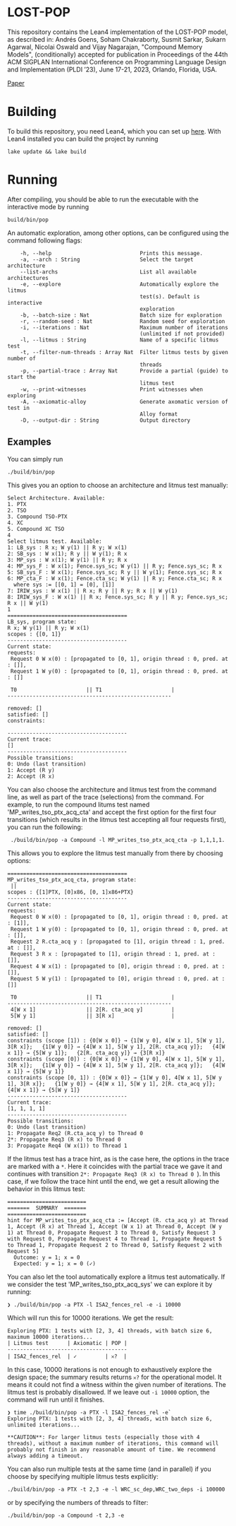 # LOST-POP

This repository contains the Lean4 implementation of the LOST-POP model, as described in: 
Andrés Goens, Soham Chakraborty, Susmit Sarkar, Sukarn Agarwal, Nicolai Oswald and Vijay Nagarajan, "Compound Memory Models", (conditionally) accepted for publication in Proceedings of the 44th ACM SIGPLAN International Conference on Programming Language Design and Implementation (PLDI ’23), June 17-21, 2023, Orlando, Florida, USA.

[Paper](https://www.research.ed.ac.uk/en/publications/compound-memory-models)

# Building

To build this repository, you need Lean4, which you can set up [here](https://leanprover.github.io/lean4/doc/quickstart.html).
With Lean4 installed you can build the project by running
```
lake update && lake build
```

# Running

After compiling, you should be able to run the executable with the interactive mode by running
```
build/bin/pop
```

An automatic exploration, among other options, can be configured using the command following flags:
```
    -h, --help                            Prints this message.
    -a, --arch : String                   Select the target architecture
    --list-archs                          List all available architectures
    -e, --explore                         Automatically explore the litmus
                                          test(s). Default is interactive
                                          exploration
    -b, --batch-size : Nat                Batch size for exploration
    -r, --random-seed : Nat               Random seed for exploration
    -i, --iterations : Nat                Maximum number of iterations
                                          (unlimited if not provided)
    -l, --litmus : String                 Name of a specific litmus test
    -t, --filter-num-threads : Array Nat  Filter litmus tests by given number of
                                          threads
    -p, --partial-trace : Array Nat       Provide a partial (guide) to start the
                                          litmus test
    -w, --print-witnesses                 Print witnesses when exploring
    -A, --axiomatic-alloy                 Generate axomatic version of test in
                                          Alloy format
    -D, --output-dir : String             Output directory
```

## Examples

You can simply run
```
./build/bin/pop
```
This gives you an option to choose an architecture and litmus test manually:
```
Select Architecture. Available:
1. PTX
2. TSO
3. Compound TSO-PTX
4. XC
5. Compound XC TSO
4
Select litmus test. Available:
1: LB_sys : R x; W y(1) || R y; W x(1)
2: SB_sys : W x(1); R y || W y(1); R x
3: MP_sys : W x(1); W y(1) || R y; R x
4: MP_sys_F : W x(1); Fence.sys_sc; W y(1) || R y; Fence.sys_sc; R x
5: SB_sys_F : W x(1); Fence.sys_sc; R y || W y(1); Fence.sys_sc; R x
6: MP_cta_F : W x(1); Fence.cta_sc; W y(1) || R y; Fence.cta_sc; R x
  where sys := [[0, 1] = [0], [1]]
7: IRIW_sys : W x(1) || R x; R y || R y; R x || W y(1)
8: IRIW_sys_F : W x(1) || R x; Fence.sys_sc; R y || R y; Fence.sys_sc; R x || W y(1)
1
======================================
LB_sys, program state:
R x; W y(1) || R y; W x(1)
scopes : {[0, 1]}
--------------------------------------
Current state:
requests:
 Request 0 W x(0) : [propagated to [0, 1], origin thread : 0, pred. at : []],
 Request 1 W y(0) : [propagated to [0, 1], origin thread : 0, pred. at : []]

 T0                      || T1                      |
----------------------------------------------------

removed: []
satisfied: []
constraints:

--------------------------------------
Current trace:
[]
--------------------------------------
Possible transitions:
0: Undo (last transition)
1: Accept (R y)
2: Accept (R x)
```

You can also choose the architecture and litmus test from the command line, as well as part of the trace (selections) from the command. For example, to run the compound litums test named 'MP_writes_tso_ptx_acq_cta' and accept the first option for the first four transitions (which results in the litmus test accepting all four requests first), you can run the following:

```
 ./build/bin/pop -a Compound -l MP_writes_tso_ptx_acq_cta -p 1,1,1,1.
```
This allows you to explore the litmus test manually from there by choosing options:
```
======================================
MP_writes_tso_ptx_acq_cta, program state:
 ||
scopes : {[1]PTX, [0]x86, [0, 1]x86+PTX}
--------------------------------------
Current state:
requests:
 Request 0 W x(0) : [propagated to [0, 1], origin thread : 0, pred. at : [1]],
 Request 1 W y(0) : [propagated to [0, 1], origin thread : 0, pred. at : []],
 Request 2 R.cta_acq y : [propagated to [1], origin thread : 1, pred. at : []],
 Request 3 R x : [propagated to [1], origin thread : 1, pred. at : []],
 Request 4 W x(1) : [propagated to [0], origin thread : 0, pred. at : []],
 Request 5 W y(1) : [propagated to [0], origin thread : 0, pred. at : []]

 T0                      || T1                      |
----------------------------------------------------
 4[W x 1]                || 2[R. cta_acq y]         |
 5[W y 1]                || 3[R x]                  |

removed: []
satisfied: []
constraints (scope [1]) : {0[W x 0]} → {1[W y 0], 4[W x 1], 5[W y 1], 3[R x]};   {1[W y 0]} → {4[W x 1], 5[W y 1], 2[R. cta_acq y]};   {4[W x 1]} → {5[W y 1]};   {2[R. cta_acq y]} → {3[R x]}
constraints (scope [0]) : {0[W x 0]} → {1[W y 0], 4[W x 1], 5[W y 1], 3[R x]};   {1[W y 0]} → {4[W x 1], 5[W y 1], 2[R. cta_acq y]};   {4[W x 1]} → {5[W y 1]}
constraints (scope [0, 1]) : {0[W x 0]} → {1[W y 0], 4[W x 1], 5[W y 1], 3[R x]};   {1[W y 0]} → {4[W x 1], 5[W y 1], 2[R. cta_acq y]};   {4[W x 1]} → {5[W y 1]}
--------------------------------------
Current trace:
[1, 1, 1, 1]
--------------------------------------
Possible transitions:
0: Undo (last transition)
1: Propagate Req2 (R.cta_acq y) to Thread 0
2*: Propagate Req3 (R x) to Thread 0
3: Propagate Req4 (W x(1)) to Thread 1
```
If the litmus test has a trace hint, as is the case here, the options in the trace are marked with a `*`. Here it coincides with the partial trace we gave it and continues with transition `2*: Propagate Req3 (R x) to Thread 0 `). In this case, if we follow the trace hint until the end, we get a result allowing the behavior in this litmus test:
```
=========================
=======  SUMMARY  =======
=========================
hint for MP_writes_tso_ptx_acq_cta := [Accept (R. cta_acq y) at Thread 1, Accept (R x) at Thread 1, Accept (W x 1) at Thread 0, Accept (W y 1) at Thread 0, Propagate Request 3 to Thread 0, Satisfy Request 3 with Request 0, Propagate Request 4 to Thread 1, Propagate Request 5 to Thread 1, Propagate Request 2 to Thread 0, Satisfy Request 2 with Request 5]
  Outcome: y = 1; x = 0
  Expected: y = 1; x = 0 (✓)
```

You can also let the tool automatically explore a litmus test automatically. If we consider the test 'MP_writes_tso_ptx_acq_sys' we can explore it by running:
```
❯ ./build/bin/pop -a PTX -l ISA2_fences_rel -e -i 10000
```

Which will run this for 10000 iterations. We get the result:
```
Exploring PTX: 1 tests with [2, 3, 4] threads, with batch size 6, maximum 10000 iterations...
| Litmus test      | Axiomatic | POP |
--------------------------------------
| ISA2_fences_rel  | ✓         | 𐄂?  |
```

In this case, 10000 iterations is not enough to exhaustively explore the design space; the summary results returns `𐄂?` for the operational model. It means it could not find a witness within the given number of iterations. The litmus test is probably disallowed. If we leave out `-i 10000` option, the command will run until it finishes.
```
❯ time ./build/bin/pop -a PTX -l ISA2_fences_rel -e`
Exploring PTX: 1 tests with [2, 3, 4] threads, with batch size 6, unlimited iterations...
```

~~~
**CAUTION**: For larger litmus tests (especially those with 4 threads), without a maximum number of iterations, this command will probably not finish in any reasonable amount of time. We recommend always adding a timeout.
~~~

You can also run multiple tests at the same time (and in parallel) if you choose by specifying multiple litmus tests explicitly:
```
./build/bin/pop -a PTX -t 2,3 -e -l WRC_sc_dep,WRC_two_deps -i 100000
```
or by specifying the numbers of threads to filter:
```
./build/bin/pop -a Compound -t 2,3 -e
```
